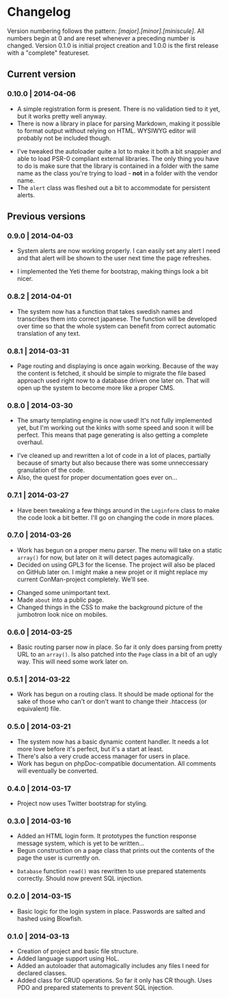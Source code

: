 Changelog
=========

Version numbering follows the pattern: *[major].[minor].[miniscule]*. All numbers begin at 0 and are reset whenever a preceding number is changed. Version 0.1.0 is initial project creation and 1.0.0 is the first release with a "complete" featureset.


## Current version

### 0.10.0 | 2014-04-06

+ A simple registration form is present. There is no validation tied to it yet, but it works pretty well anyway.
+ There is now a library in place for parsing Markdown, making it possible to format output without relying on HTML. WYSIWYG editor will probably not be included though.
* I've tweaked the autoloader quite a lot to make it both a bit snappier and able to load PSR-0 compliant external libraries. The only thing you have to do is make sure that the library is contained in a folder with the same name as the class you're trying to load - **not** in a folder with the vendor name.
* The `alert` class was fleshed out a bit to accommodate for persistent alerts.


## Previous versions

### 0.9.0 | 2014-04-03

+ System alerts are now working properly. I can easily set any alert I need and that alert will be shown to the user next time the page refreshes.
* I implemented the Yeti theme for bootstrap, making things look a bit nicer.


### 0.8.2 | 2014-04-01

+ The system now has a function that takes swedish names and transcribes them into correct japanese. The function will be developed over time so that the whole system can benefit from correct automatic translation of any text.


### 0.8.1 | 2014-03-31

* Page routing and displaying is once again working. Because of the way the content is fetched, it should be simple to migrate the file based approach used right now to a database driven one later on. That will open up the system to become more like a proper CMS.


### 0.8.0 | 2014-03-30

+ The smarty templating engine is now used! It's not fully implemented yet, but I'm working out the kinks with some speed and soon it will be perfect. This means that page generating is also getting a complete overhaul.
* I've cleaned up and rewritten a lot of code in a lot of places, partially because of smarty but also because there was some unneccessary granulation of the code.
* Also, the quest for proper documentation goes ever on...


### 0.7.1 | 2014-03-27

* Have been tweaking a few things around in the `Loginform` class to make the code look a bit better. I'll go on changing the code in more places.


### 0.7.0 | 2014-03-26

+ Work has begun on a proper menu parser. The menu will take on a static `array()` for now, but later on it will detect pages automagically.
+ Decided on using GPL3 for the license. The project will also be placed on GitHub later on. I might make a new projet or it might replace my current ConMan-project completely. We'll see.
* Changed some unimportant text.
* Made `about` into a public page.
* Changed things in the CSS to make the background picture of the jumbotron look nice on mobiles.


### 0.6.0 | 2014-03-25

* Basic routing parser now in place. So far it only does parsing from pretty URL to an `array()`. Is also patched into the `Page` class in a bit of an ugly way. This will need some work later on.


### 0.5.1 | 2014-03-22

+ Work has begun on a routing class. It should be made optional for the sake of those who can't or don't want to change their .htaccess (or equivalent) file.


### 0.5.0 | 2014-03-21

+ The system now has a basic dynamic content handler. It needs a lot more love before it's perfect, but it's a start at least.
+ There's also a very crude access manager for users in place.
+ Work has begun on phpDoc-compatible documentation. All comments will eventually be converted.


### 0.4.0 | 2014-03-17

+ Project now uses Twitter bootstrap for styling.


### 0.3.0 | 2014-03-16

+ Added an HTML login form. It prototypes the function response message system, which is yet to be written...
+ Begun construction on a page class that prints out the contents of the page the user is currently on.
* `Database` function `read()` was rewritten to use prepared statements correctly. Should now prevent SQL injection.


### 0.2.0 | 2014-03-15

+ Basic logic for the login system in place. Passwords are salted and hashed using Blowfish.


### 0.1.0 | 2014-03-13

+ Creation of project and basic file structure.
+ Added language support using HoL.
+ Added an autoloader that automagically includes any files I need for declared classes.
+ Added class for CRUD operations. So far it only has CR though. Uses PDO and prepared statements to prevent SQL injection.
